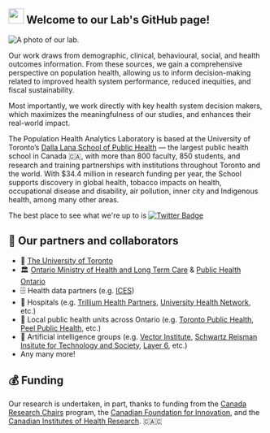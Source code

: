 ## <img src="https://media.giphy.com/media/hvRJCLFzcasrR4ia7z/giphy.gif" width="30px"> Welcome to our Lab's GitHub page!

![A photo of our lab.](https://pophealthanalytics.com/wp-content/uploads/2018/09/Team-archway.png)

Our work draws from demographic, clinical, behavioural, social, and health outcomes information. From these sources, we gain a comprehensive perspective 
on population health, allowing us to inform decision-making related to improved health system performance, reduced inequities, and fiscal sustainability.

Most importantly, we work directly with key health system decision makers, which maximizes the meaningfulness of our studies, and enhances their real-world
impact.

The Population Health Analytics Laboratory is based at the University of Toronto’s [Dalla Lana School of Public Health](https://www.dlsph.utoronto.ca/about/) — the largest public health school in Canada 🇨🇦, with more than 800 faculty, 850 students, and research and training partnerships with institutions throughout Toronto and the world. With $34.4 million in research funding per year, the School supports discovery in global health, tobacco impacts on health, occupational disease and disability, air pollution, inner city and Indigenous health, among many other areas.

The best place to see what we're up to is [![Twitter Badge](https://img.shields.io/badge/-Twitter-1ca0f1?style=flat-square&labelColor=1ca0f1&logo=twitter&logoColor=white&link=https://twitter.com/PopHlthAnalytic)](https://twitter.com/PopHlthAnalytic)


## 🤝 Our partners and collaborators
 * 🦫 [The University of Toronto](https://www.utoronto.ca/) 
 * 🏛️ [Ontario Ministry of Health and Long Term Care](https://www.ontario.ca/page/ministry-health) & [Public Health Ontario](https://www.publichealthontario.ca/) 
 * 🗄️ Health data partners (e.g. [ICES](https://www.ices.on.ca/))
 * 🏥  Hospitals (e.g. [Trillium Health Partners](https://www.thp.ca/Pages/Home.aspx), [University Health Network](https://www.uhn.ca/), etc.) 
 * 💉 Local public health units across Ontario (e.g. [Toronto Public Health](https://www.toronto.ca/city-government/accountability-operations-customer-service/city-administration/staff-directory-divisions-and-customer-service/toronto-public-health/), [Peel Public Health](https://www.peelregion.ca/health/), etc.) 
 * 🤖 Artificial intelligence groups (e.g. [Vector Institute](https://vectorinstitute.ai/), [Schwartz Reisman Insitute for Technology and Society](https://srinstitute.utoronto.ca/),  [Layer 6](https://layer6.ai/), etc.) 
 * Any many more! 

## 💰 Funding
Our research is undertaken, in part, thanks to funding from the [Canada Research Chairs](https://www.chairs-chaires.gc.ca/home-accueil-eng.aspx) program, the [Canadian Foundation for Innovation](https://www.innovation.ca/), and the [Canadian Institutes of Health Research](https://cihr-irsc.gc.ca/e/193.html). 🇨🇦🇨 
